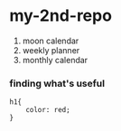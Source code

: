 # my-2nd-repo

1) moon calendar
1) weekly planner
1) monthly calendar

### finding what's useful

```
h1{
    color: red;
}